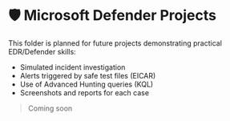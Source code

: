 # 🛡 Microsoft Defender Projects

This folder is planned for future projects demonstrating practical EDR/Defender skills:

- Simulated incident investigation
- Alerts triggered by safe test files (EICAR)
- Use of Advanced Hunting queries (KQL)
- Screenshots and reports for each case

> Coming soon
